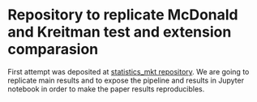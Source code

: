 # Repository to replicate McDonald and Kreitman test and extension comparasion
First attempt was deposited at [statistics_mkt repository](https://github.com/marta-coronado/statistics_mkt). We are going to replicate main results and to expose the pipeline and results in Jupyter notebook in order to make the paper results reproducibles.
